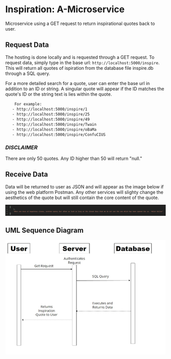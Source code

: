 # Inspiration: A-Microservice

Microservice using a GET request to return inspirational quotes back to user.

## Request Data
The hosting is done locally and is requested through a GET request. To request data, simply type in the base url: ```http://localhost:5000/inspire```.
This will return all quotes of ispiration from the database file inspire.db through a SQL query. 

For a more detailed search for a quote, user can enter the base url in addition to an ID or string. A singular quote will appear if the ID matches the quote's ID or the string text is lies within the quote.

```
    For example: 
   - http://localhost:5000/inspire/1
   - http://localhost:5000/inspire/25
   - http://localhost:5000/inspire/49
   - http://localhost:5000/inspire/Twain
   - http://localhost:5000/inspire/oBaMa
   - http://localhost:5000/inspire/ConfuCIUS
 ```
       
### *DISCLAIMER*
There are only 50 quotes. Any ID higher than 50 will return "null."

## Receive Data
Data will be returned to user as JSON and will appear as the image below if using the web platform Postman. Any other services will slighty change the aesthetics of the quote but will still contain the core content of the quote.

![](https://github.com/nguyev22/Inspiration-A-Microservice-/blob/main/quote_pic.jpg)

## UML Sequence Diagram
![](https://github.com/nguyev22/Inspiration-A-Microservice-/blob/main/UMLsequence.jpg?raw=true)
